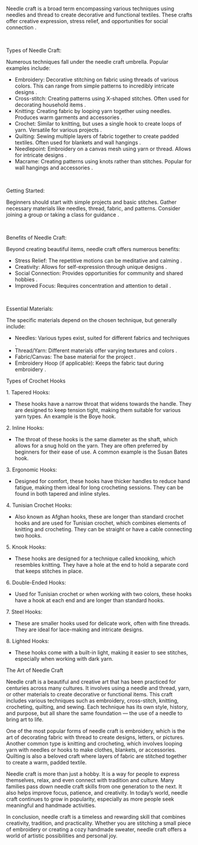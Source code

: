 Needle craft is a broad term encompassing various techniques using needles and thread to create decorative and functional textiles.  These crafts offer creative expression, stress relief, and opportunities for social connection .
 
 
 
Types of Needle Craft:
 
Numerous techniques fall under the needle craft umbrella. Popular examples include:
 
- Embroidery:  Decorative stitching on fabric using threads of various colors. This can range from simple patterns to incredibly intricate designs .
- Cross-stitch: Creating patterns using X-shaped stitches. Often used for decorating household items .
- Knitting:  Creating fabric by looping yarn together using needles. Produces warm garments and accessories .
- Crochet:  Similar to knitting, but uses a single hook to create loops of yarn. Versatile for various projects .
- Quilting:  Sewing multiple layers of fabric together to create padded textiles. Often used for blankets and wall hangings .
- Needlepoint: Embroidery on a canvas mesh using yarn or thread. Allows for intricate designs .
- Macrame: Creating patterns using knots rather than stitches. Popular for wall hangings and accessories .
 
 
 
Getting Started:
 
Beginners should start with simple projects and basic stitches.  Gather necessary materials like needles, thread, fabric, and patterns.  Consider joining a group or taking a class for guidance .
 
 
 
Benefits of Needle Craft:
 
Beyond creating beautiful items, needle craft offers numerous benefits:
 
- Stress Relief: The repetitive motions can be meditative and calming .
- Creativity:  Allows for self-expression through unique designs .
- Social Connection:  Provides opportunities for community and shared hobbies .
- Improved Focus:  Requires concentration and attention to detail .
 
 
 
Essential Materials:
 
The specific materials depend on the chosen technique, but generally include:
 
- Needles: Various types exist, suited for different fabrics and techniques .
- Thread/Yarn:  Different materials offer varying textures and colors .
- Fabric/Canvas: The base material for the project .
- Embroidery Hoop (if applicable): Keeps the fabric taut during embroidery .

Types of Crochet Hooks
 
1. Tapered Hooks:

- These hooks have a narrow throat that widens towards the handle. They are designed to keep tension tight, making them suitable for various yarn types. An example is the Boye hook.

2. Inline Hooks:

- The throat of these hooks is the same diameter as the shaft, which allows for a snug hold on the yarn. They are often preferred by beginners for their ease of use. A common example is the Susan Bates hook.

3. Ergonomic Hooks:

- Designed for comfort, these hooks have thicker handles to reduce hand fatigue, making them ideal for long crocheting sessions. They can be found in both tapered and inline styles.

4. Tunisian Crochet Hooks:

- Also known as Afghan hooks, these are longer than standard crochet hooks and are used for Tunisian crochet, which combines elements of knitting and crocheting. They can be straight or have a cable connecting two hooks.

5. Knook Hooks:

- These hooks are designed for a technique called knooking, which resembles knitting. They have a hole at the end to hold a separate cord that keeps stitches in place.

6. Double-Ended Hooks:

- Used for Tunisian crochet or when working with two colors, these hooks have a hook at each end and are longer than standard hooks.

7. Steel Hooks:

- These are smaller hooks used for delicate work, often with fine threads. They are ideal for lace-making and intricate designs.

8. Lighted Hooks:

- These hooks come with a built-in light, making it easier to see stitches, especially when working with dark yarn.

The Art of Needle Craft

Needle craft is a beautiful and creative art that has been practiced for centuries across many cultures. It involves using a needle and thread, yarn, or other materials to create decorative or functional items. This craft includes various techniques such as embroidery, cross-stitch, knitting, crocheting, quilting, and sewing. Each technique has its own style, history, and purpose, but all share the same foundation — the use of a needle to bring art to life.

One of the most popular forms of needle craft is embroidery, which is the art of decorating fabric with thread to create designs, letters, or pictures. Another common type is knitting and crocheting, which involves looping yarn with needles or hooks to make clothes, blankets, or accessories. Quilting is also a beloved craft where layers of fabric are stitched together to create a warm, padded textile.

Needle craft is more than just a hobby. It is a way for people to express themselves, relax, and even connect with tradition and culture. Many families pass down needle craft skills from one generation to the next. It also helps improve focus, patience, and creativity. In today’s world, needle craft continues to grow in popularity, especially as more people seek meaningful and handmade activities.

In conclusion, needle craft is a timeless and rewarding skill that combines creativity, tradition, and practicality. Whether you are stitching a small piece of embroidery or creating a cozy handmade sweater, needle craft offers a world of artistic possibilities and personal joy.
